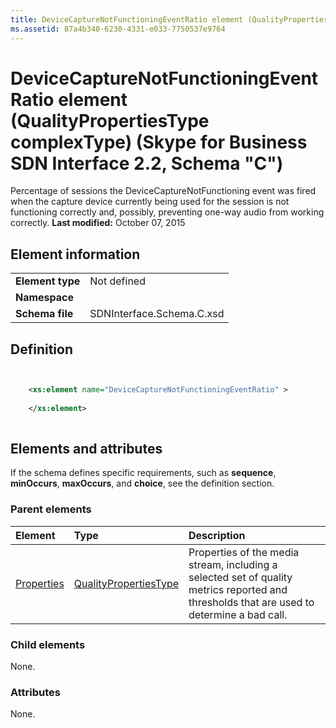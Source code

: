 ```yaml
---
title: DeviceCaptureNotFunctioningEventRatio element (QualityPropertiesType complexType) (Skype for Business SDN Interface 2.2, Schema "C")
ms.assetid: 87a4b340-6230-4331-e033-7750537e9764
---
```



# DeviceCaptureNotFunctioningEventRatio element (QualityPropertiesType complexType) (Skype for Business SDN Interface 2.2, Schema "C")
Percentage of sessions the DeviceCaptureNotFunctioning event was fired when the capture device currently being used for the session is not functioning correctly and, possibly, preventing one-way audio from working correctly. 
 **Last modified:** October 07, 2015
  
    
    


## Element information


|||
|:-----|:-----|
|**Element type**|Not defined |
|**Namespace**||
|**Schema file**|SDNInterface.Schema.C.xsd |
   

## Definition


```XML


    <xs:element name="DeviceCaptureNotFunctioningEventRatio" >
    
    </xs:element>
  
```


## Elements and attributes

If the schema defines specific requirements, such as **sequence**, **minOccurs**, **maxOccurs**, and **choice**, see the definition section. 
  
    
    

### Parent elements



|**Element**|**Type**|**Description**|
|:-----|:-----|:-----|
| [Properties](properties-element-qualitytype-complextype.md)| [QualityPropertiesType](qualitypropertiestype-complextype.md)|Properties of the media stream, including a selected set of quality metrics reported and thresholds that are used to determine a bad call. |
   

### Child elements

None. 
  
    
    

### Attributes

None. 
  
    
    

